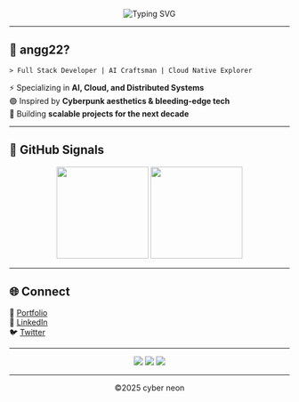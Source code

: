 <!-- Cyberpunk Neon Banner -->
<p align="center">
  <img src="https://readme-typing-svg.demolab.com?font=Orbitron&size=32&pause=1000&color=BF00FF&center=true&vCenter=true&width=600&lines=Welcome+to+the+Neon+Future;Code+is+the+New+Electricity;Building+Tomorrow+Today" alt="Typing SVG" />
</p>

---

## 👾 angg22?  

`> Full Stack Developer | AI Craftsman | Cloud Native Explorer`

⚡ Specializing in **AI, Cloud, and Distributed Systems**  
🟣 Inspired by **Cyberpunk aesthetics & bleeding-edge tech**  
🌌 Building **scalable projects for the next decade**  

---
## 📡 GitHub Signals  

<p align="center">
  <img src="https://github-readme-stats.vercel.app/api?username=Angga2076&show_icons=true&theme=midnight-purple&hide_border=true" height="165"/>
  <img src="https://github-readme-streak-stats.herokuapp.com/?user=Angga2076&theme=midnight-purple&hide_border=true" height="165"/>
</p>  

---

## 🌐 Connect  

🔗 [Portfolio](https://yourwebsite.com)  
💼 [LinkedIn](https://linkedin.com/in/YOURPROFILE)  
🐦 [Twitter](https://x.com/YOURPROFILE)  

---

<p align="center">
  <img src="https://img.shields.io/badge/Future-Ready-BF00FF?style=for-the-badge&logo=github" />
  <img src="https://img.shields.io/badge/Cyberpunk-Vibes-8000FF?style=for-the-badge&logo=matrix" />
  <img src="https://img.shields.io/badge/Open-Source-FF00FF?style=for-the-badge&logo=opensourceinitiative" />
</p>

---

<p align="center">  
©2025 cyber neon  
</p>



